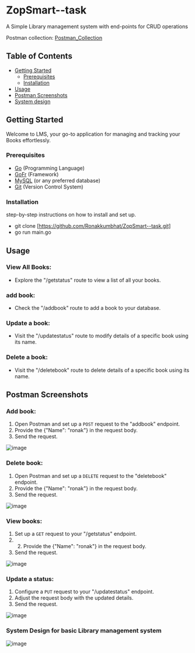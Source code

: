# ZopSmart--task

A Simple Library management system with end-points for CRUD operations

Postman collection:
[Postman_Collection](https://www.postman.com/joint-operations-observer-83521299/workspace/zopsmart-task/collection/31312207-c9341749-3396-4f39-8d3d-fdac5f5af199?action=share&creator=31312207)

## Table of Contents

- [Getting Started](#getting-started)
  - [Prerequisites](#prerequisites)
  - [Installation](#installation)
- [Usage](#usage)
- [Postman Screenshots](#postman-screenshots)
-  [System design](#System-Design-for-basic-Library-management-system)

## Getting Started

Welcome to LMS, your go-to application for managing and tracking your Books effortlessly.


### Prerequisites

- [Go](https://golang.org/) (Programming Language)
- [GoFr](https://gofr.dev/) (Framework)
- [MySQL](https://www.mysql.com/) (or any preferred database)
- [Git](https://git-scm.com/) (Version Control System)


### Installation

step-by-step instructions on how to install and set up.

- git clone [https://github.com/Ronakkumbhat/ZopSmart--task.git]
- go run main.go 

## Usage

### View All Books:

- Explore the "/getstatus" route to view a list of all your books.

### add book:

- Check the "/addbook" route to add a book to your database.

### Update a book:

- Visit the "/updatestatus" route to modify details of a specific book using its name.

### Delete a book:

- Visit the "/deletebook" route to delete details of a specific book using its name.

## Postman Screenshots

### Add book:

1. Open Postman and set up a `POST` request to the "addbook" endpoint.
2. Provide the {"Name": "ronak"} in the request body.
3. Send the request.

  ![image](https://github.com/Ronakkumbhat/ZopSmart--task/assets/91602958/43fb5de4-186d-45d4-83b1-9911e4f11975)


### Delete book:

1. Open Postman and set up a `DELETE` request to the "deletebook" endpoint.
2. Provide the {"Name": "ronak"} in the request body.
3. Send the request.

  ![image](https://github.com/Ronakkumbhat/ZopSmart--task/assets/91602958/2e17287b-e33b-439e-a628-af64d6a42a05)

### View  books:

1. Set up a `GET` request to your "/getstatus" endpoint.
2. 2. Provide the {"Name": "ronak"} in the request body.
3. Send the request.

  ![image](https://github.com/Ronakkumbhat/ZopSmart--task/assets/91602958/23e71e05-1f91-4a8d-b7cc-848765893f79)


### Update a status:

1. Configure a `PUT` request to your "/updatestatus" endpoint.
2. Adjust the request body with the updated details.
3. Send the request.

  ![image](https://github.com/Ronakkumbhat/ZopSmart--task/assets/91602958/b5448a0c-5a0a-471c-a2b3-b9cb741c8438)

### System Design for basic Library management system
![image](https://github.com/Ronakkumbhat/ZopSmart--task/assets/91602958/0ca590f2-c41f-4314-96d4-d1415e3a62e6)


